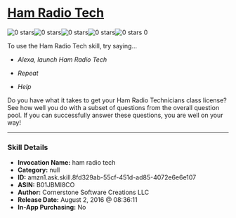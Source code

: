 # [Ham Radio Tech](http://alexa.amazon.com/#skills/amzn1.ask.skill.8fd329ab-55cf-451d-ad85-4072e6e6e107)
![0 stars](../../images/ic_star_border_black_18dp_1x.png)![0 stars](../../images/ic_star_border_black_18dp_1x.png)![0 stars](../../images/ic_star_border_black_18dp_1x.png)![0 stars](../../images/ic_star_border_black_18dp_1x.png)![0 stars](../../images/ic_star_border_black_18dp_1x.png) 0

To use the Ham Radio Tech skill, try saying...

* *Alexa, launch Ham Radio Tech*

* *Repeat*

* *Help*

Do you have what it takes to get your Ham Radio Technicians class license? See how well you do with a subset of questions from the overall question pool. If you can successfully answer these questions, you are well on your way!

***

### Skill Details

* **Invocation Name:** ham radio tech
* **Category:** null
* **ID:** amzn1.ask.skill.8fd329ab-55cf-451d-ad85-4072e6e6e107
* **ASIN:** B01JBMI8CO
* **Author:** Cornerstone Software Creations LLC
* **Release Date:** August 2, 2016 @ 08:36:11
* **In-App Purchasing:** No
